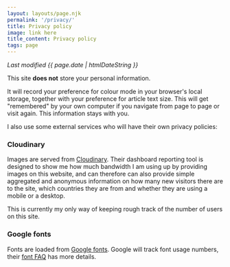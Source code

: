 ```yaml
---
layout: layouts/page.njk
permalink: '/privacy/'
title: Privacy policy
image: link here
title_content: Privacy policy
tags: page
---
```


_Last modified {{ page.date | htmlDateString }}_

This site __does not__ store your personal information.

It will record your preference for colour mode in your browser's local storage, together with your preference for article text size. This will get "remembered" by your own computer if you navigate from page to page or visit again. This information stays with you.

I also use some external services who will have their own privacy policies:

### Cloudinary

Images are served from [Cloudinary](https://cloudinary.com). Their dashboard reporting tool is designed to show me how much bandwidth I am using up by providing images on this website, and can therefore can also provide simple aggregated and anonymous information on how many new visitors there are to the site, which countries they are from and whether they are using a mobile or a desktop.

This is currently my only way of keeping rough track of the number of users on this site.

### Google fonts

Fonts are loaded from [Google fonts](https://fonts.google.com/). Google will track font usage numbers, their [font FAQ](https://developers.google.com/fonts/faq) has more details.